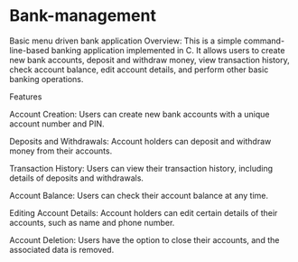 # Bank-management
Basic menu driven bank application
Overview:
This is a simple command-line-based banking application implemented in C.
It allows users to create new bank accounts, deposit and withdraw money, view transaction history, check account balance, edit account details, and perform other basic banking operations.

  Features

Account Creation: Users can create new bank accounts with a unique account number and PIN.

Deposits and Withdrawals: Account holders can deposit and withdraw money from their accounts.

Transaction History: Users can view their transaction history, including details of deposits and withdrawals.

Account Balance: Users can check their account balance at any time.

Editing Account Details: Account holders can edit certain details of their accounts, such as name and phone number.

Account Deletion: Users have the option to close their accounts, and the associated data is removed.
